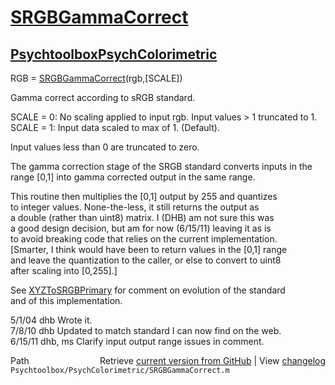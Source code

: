 # [SRGBGammaCorrect](SRGBGammaCorrect)
## [Psychtoolbox](Psychtoolbox)[PsychColorimetric](PsychColorimetric)

RGB = [SRGBGammaCorrect](SRGBGammaCorrect)(rgb,[SCALE])  
  
Gamma correct according to sRGB standard.  
  
SCALE = 0: No scaling applied to input rgb.  Input values \> 1 truncated to 1.  
SCALE = 1: Input data scaled to max of 1.  (Default).  
  
Input values less than 0 are truncated to zero.  
  
The gamma correction stage of the SRGB standard converts inputs in the  
range [0,1] into gamma corrected output in the same range.  
  
This routine then multiplies the [0,1] output by 255 and quantizes  
to integer values.  None-the-less, it still returns the output as  
a double (rather than uint8) matrix.  I (DHB) am not sure this was  
a good design decision, but am for now (6/15/11) leaving it as is  
to avoid breaking code that relies on the current implementation.  
[Smarter, I think would have been to return values in the [0,1] range  
and leave the quantization to the caller, or else to convert to uint8  
after scaling into [0,255].]  
  
See [XYZToSRGBPrimary](XYZToSRGBPrimary) for comment on evolution of the standard  
and of this implementation.  
  
5/1/04    dhb             Wrote it.  
7/8/10    dhb             Updated to match standard I can now find on the web.  
6/15/11   dhb, ms         Clarify input output range issues in comment.  




<div class="code_header" style="text-align:right;">
  <span style="float:left;">Path&nbsp;&nbsp;</span> <span class="counter">Retrieve <a href=
  "https://raw.github.com/Psychtoolbox-3/Psychtoolbox-3/beta/Psychtoolbox/PsychColorimetric/SRGBGammaCorrect.m">current version from GitHub</a> | View <a href=
  "https://github.com/Psychtoolbox-3/Psychtoolbox-3/commits/beta/Psychtoolbox/PsychColorimetric/SRGBGammaCorrect.m">changelog</a></span>
</div>
<div class="code">
  <code>Psychtoolbox/PsychColorimetric/SRGBGammaCorrect.m</code>
</div>

